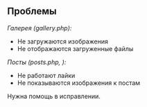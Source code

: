## Проблемы

*Галерея (gallery.php):*
- Не загружаются изображения
- Не отображаются загруженные файлы

*Посты (posts.php, ):*
- Не работают лайки
- Не показываются изображения к постам

Нужна помощь в исправлении.
